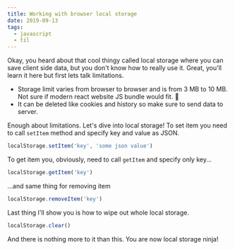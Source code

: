 ```yaml
---
title: Working with browser local storage
date: 2019-09-13
tags:
  - javascript
  - til
---
```


Okay, you heard about that cool thingy called local storage where you can save client side data, but you don't know how to really use it. Great, you'll learn it here but first lets talk limitations.

- Storage limit varies from browser to browser and is from 3 MB to 10 MB. Not sure if modern react website JS bundle would fit. 🤔
- It can be deleted like cookies and history so make sure to send data to server.

Enough about limitations. Let's dive into local storage! To set item you need to call `setItem` method and specify key and value as JSON.

```js
localStorage.setItem('key', 'some json value')
```

To get item you, obviously, need to call `getItem` and specify only key...

```js
localStorage.getItem('key')
```

...and same thing for removing item

```js
localStorage.removeItem('key')
```

Last thing I'll show you is how to wipe out whole local storage.

```js
localStorage.clear()
```

And there is nothing more to it than this. You are now local storage ninja!
